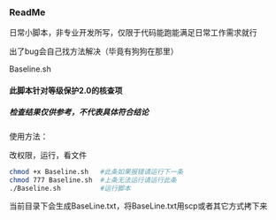 ### ReadMe

日常小脚本，非专业开发所写，仅限于代码能跑能满足日常工作需求就行

出了bug会自己找方法解决（毕竟有狗狗在那里）





Baseline.sh

####  此脚本针对等级保护2.0的核查项

##### 检查结果仅供参考，不代表具体符合结论

使用方法：

改权限，运行，看文件

```bash
chmod +x Baseline.sh   #此条如果报错请运行下一条
chmod 777 Baseline.sh  #上条无法运行请运行此条
./Baseline.sh          #运行脚本
```

当前目录下会生成BaseLine.txt，将BaseLine.txt用scp或者其它方式拷下来